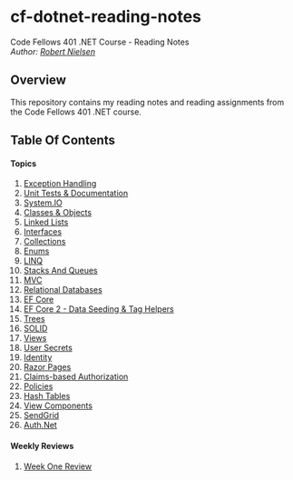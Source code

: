 # cf-dotnet-reading-notes
Code Fellows 401 .NET Course - Reading Notes  
_Author: [Robert Nielsen](https://github.com/robertjnielsen)_

## Overview
This repository contains my reading notes and reading assignments from the Code Fellows 401 .NET course.

## Table Of Contents

#### Topics
1. [Exception Handling](/readings/exception-handling.md)
2. [Unit Tests & Documentation](/readings/unit-tests-and-documentation.md)
3. [System.IO](/readings/system-io.md)
4. [Classes & Objects](/readings/classes-and-objects.md)
5. [Linked Lists](/readings/linked-lists.md)
6. [Interfaces](/readings/interfaces.md)
7. [Collections](/readings/collections.md)
8. [Enums](/readings/enums.md)
9. [LINQ](/readings/linq.md)
10. [Stacks And Queues](/readings/stacks-and-queues.md)
11. [MVC](/readings/mvc.md)
12. [Relational Databases](/readings/relational-databases.md)
13. [EF Core](/readings/entity-framework-core.md)
14. [EF Core 2 - Data Seeding & Tag Helpers](/readings/ef-core-db-seeding.md)
15. [Trees](/readings/trees.md)
16. [SOLID](/readings/solid.md)
17. [Views](/readings/views.md)
18. [User Secrets](/readings/user-secrets.md)
19. [Identity](/readings/identity.md)
20. [Razor Pages](/readings/razor-pages.md)
21. [Claims-based Authorization](/readings/auth-claims.md)
22. [Policies](/readings/policies.md)
23. [Hash Tables](/readings/hash-tables.md)
24. [View Components](/readings/view-components.md)
25. [SendGrid](/readings/sendgrid.md)
26. [Auth<span></span>.Net](/readings/auth-net.md)

#### Weekly Reviews
1. [Week One Review](/readings/week-one-review.md)
